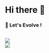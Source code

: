 # Hi there 👋

### 🌱 Let's Evolve !

<br>

<a href="https://github.com/niftyNither/github-readme-stats">
  <img src="https://github-readme-stats.vercel.app/api?username=niftyNither&show_icons=true&count_private=true&theme=onedark&bg_color=30,084d08,065e5b"/>
</a>

<br>

<a href="https://github.com/niftyNither/github-readme-stats">
  <img src="https://github-readme-stats.vercel.app/api/top-langs/?username=niftyNither&layout=compact&langs_count=10&theme=onedark&bg_color=30,084d08,065e5b"/>
</a>

<!--
**niftyNither/niftyNither** is a ✨ _special_ ✨ repository because its `README.md` (this file) appears on your GitHub profile.

Here are some ideas to get you started:

- 🔭 I’m currently working on ...
- 🌱 I’m currently learning ...
- 👯 I’m looking to collaborate on ...
- 🤔 I’m looking for help with ...
- 💬 Ask me about ...
- 📫 How to reach me: ...
- 😄 Pronouns: ...
- ⚡ Fun fact: ...
-->
